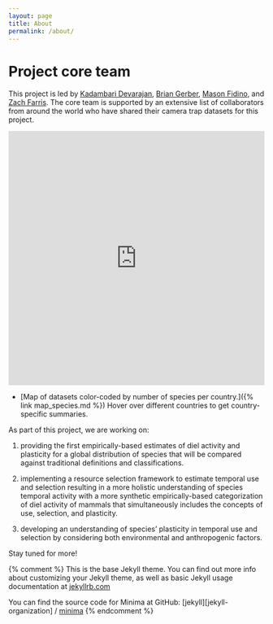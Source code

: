 ```yaml
---
layout: page
title: About
permalink: /about/
---
```

# Project core team

This project is led by [Kadambari Devarajan](http://kadambarid.in/), [Brian Gerber](https://web.uri.edu/gerberslab/), [Mason Fidino](https://masonfidino.com/), and [Zach Farris](https://farriszj.wixsite.com/mysite). The core team is supported by an extensive list of collaborators from around the world who have shared their camera trap datasets for this project. 

<iframe src="https://diel-project.github.io/map_species.html" height="500px" width="100%" style="border:none;"></iframe>

* [Map of datasets color-coded by number of species per country.]({% link map_species.md %}) Hover over different countries to get country-specific summaries.

As part of this project, we are working on: 

1) providing the first empirically-based estimates of diel activity and plasticity for a global distribution of species that will be compared against traditional definitions and classifications. 

2) implementing a resource selection framework to estimate temporal use and selection resulting in a more holistic understanding of species temporal activity with a more synthetic empirically-based categorization of diel activity of mammals that simultaneously includes the concepts of use, selection, and plasticity.

3) developing an understanding of species’ plasticity in temporal use and selection by considering both environmental and anthropogenic factors.

Stay tuned for more!

{% comment %}
This is the base Jekyll theme. You can find out more info about customizing your Jekyll theme, as well as basic Jekyll usage documentation at [jekyllrb.com](https://jekyllrb.com/)

You can find the source code for Minima at GitHub:
[jekyll][jekyll-organization] /
[minima](https://github.com/jekyll/minima)
{% endcomment %}


